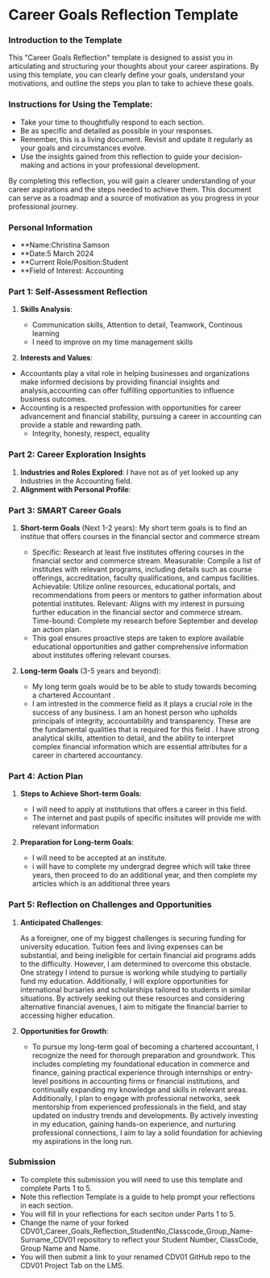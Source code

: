 
# Career Goals Reflection Template

### Introduction to the Template

This "Career Goals Reflection" template is designed to assist you in articulating and structuring your thoughts about your career aspirations. By using this template, you can clearly define your goals, understand your motivations, and outline the steps you plan to take to achieve these goals.

### Instructions for Using the Template:

- Take your time to thoughtfully respond to each section.
- Be as specific and detailed as possible in your responses.
- Remember, this is a living document. Revisit and update it regularly as your goals and circumstances evolve.
- Use the insights gained from this reflection to guide your decision-making and actions in your professional development.

By completing this reflection, you will gain a clearer understanding of your career aspirations and the steps needed to achieve them. This document can serve as a roadmap and a source of motivation as you progress in your professional journey.

### Personal Information

- **Name:Christina Samson
- **Date:5 March 2024
- **Current Role/Position:Student
- **Field of Interest: Accounting

### Part 1: Self-Assessment Reflection

1. **Skills Analysis**:
    
    - Communication skills, Attention to detail, Teamwork, Continous learning
    - I need to improve on my time management skills
2. **Interests and Values**:
    
- Accountants play a vital role in helping businesses and organizations make informed decisions by providing financial insights and analysis,accounting can offer fulfilling opportunities to influence business outcomes.
- Accounting is a respected profession with opportunities for career advancement and financial stability, pursuing a career in accounting can provide a stable and rewarding path.
    - Integrity, honesty, respect, equality

### Part 2: Career Exploration Insights

1. **Industries and Roles Explored**:
I have not as of yet looked up any Industries in the Accounting field.
2. **Alignment with Personal Profile**:

### Part 3: SMART Career Goals

1. **Short-term Goals** (Next 1-2 years): My short term goals is to find an institue that offers courses in the financial sector and commerce stream 
    
    - Specific: Research at least five institutes offering courses in the financial sector and commerce stream.
Measurable: Compile a list of institutes with relevant programs, including details such as course offerings, accreditation, faculty qualifications, and campus facilities.
Achievable: Utilize online resources, educational portals, and recommendations from peers or mentors to gather information about potential institutes.
Relevant: Aligns with my interest in pursuing further education in the financial sector and commerce stream.
Time-bound: Complete my research before September and develop an action plan.
    - This goal ensures proactive steps are taken to explore available educational opportunities and gather comprehensive information about institutes offering relevant courses.


2. **Long-term Goals** (3-5 years and beyond):
    
    - My long term goals would be to be able to study towards becoming a chartered Accountant .
    - I am intrested in the commerce field as it plays a crucial role in the success of any business. I am an honest person who upholds principals of integrity, accountability and transparency. These are the fundamental qualities that is required for this field .  I have strong analytical skills, attention to detail, and the ability to interpret complex financial information which are essential attributes for a career in chartered accountancy.

### Part 4: Action Plan

1. **Steps to Achieve Short-term Goals**:
    
    - I will need to apply at institutions that offers a career in this field.
    - The internet and past pupils of specific insitutes will provide me with relevant information
2. **Preparation for Long-term Goals**:
    - I will need to be accepted at an institute.
    - i will have to complete my undergrad degree which will take three years, then proceed to do an additional year, and then complete my articles which is an additional three years

### Part 5: Reflection on Challenges and Opportunities

1. **Anticipated Challenges**:

    As a foreigner, one of my biggest challenges is securing funding for university education. Tuition fees and living expenses can be substantial, and being ineligible for certain financial aid programs adds to the difficulty. However, I am determined to overcome this obstacle. One strategy I intend to pursue is working while studying to partially fund my education. Additionally, I will explore opportunities for international bursaries and scholarships tailored to students in similar situations. By actively seeking out these resources and considering alternative financial avenues, I aim to mitigate the financial barrier to accessing higher education.

2. **Opportunities for Growth**:
    - To pursue my long-term goal of becoming a chartered accountant, I recognize the need for thorough preparation and groundwork. This includes completing my foundational education in commerce and finance, gaining practical experience through internships or entry-level positions in accounting firms or financial institutions, and continually expanding my knowledge and skills in relevant areas. Additionally, I plan to engage with professional networks, seek mentorship from experienced professionals in the field, and stay updated on industry trends and developments. By actively investing in my education, gaining hands-on experience, and nurturing professional connections, I aim to lay a solid foundation for achieving my aspirations in the long run.

### Submission

- To complete this submission you will need to use this template and complete Parts 1 to 5.
- Note this reflection Template is a guide to help prompt your reflections in each section.
- You will fill in your reflections for each seciton under Parts 1 to 5.
- Change the name of your forked CDV01_Career_Goals_Reflection_StudentNo_Classcode_Group_Name-Surname_CDV01 repository to reflect your Student Number, ClassCode, Group Name and Name.
- You will then submit a link to your renamed CDV01 GitHub repo to the CDV01 Project Tab on the LMS.


